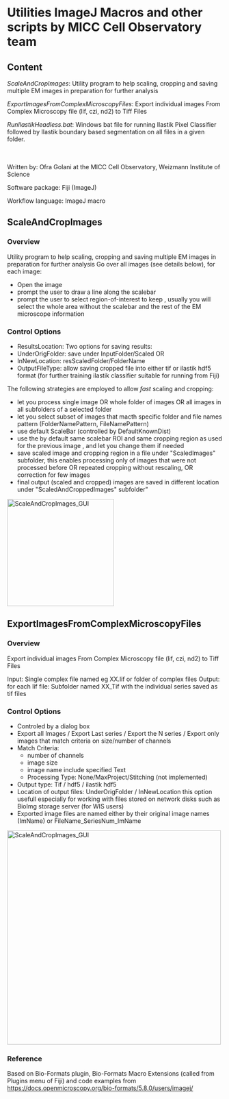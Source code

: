 # Utilities ImageJ Macros and other scripts by MICC Cell Observatory team

## Content

*ScaleAndCropImages*: Utility program to help scaling, cropping and saving multiple EM images in preparation for further analysis

*ExportImagesFromComplexMicroscopyFiles*: Export individual images From Complex Microscopy file (lif, czi, nd2) to Tiff Files

*RunIlastikHeadless.bat*: Windows bat file for running Ilastik Pixel Classifier followed by Ilastik boundary based segmentation on all files in a given folder.

<br/> <br/>
Written by: Ofra Golani at the MICC Cell Observatory, Weizmann Institute of Science

Software package: Fiji (ImageJ)

Workflow language: ImageJ macro


## ScaleAndCropImages
  
### Overview
  
Utility program to help scaling, cropping and saving multiple EM images in preparation for further analysis
Go over all images (see details below), for each image:
- Open the image
- prompt the user to draw a line along the scalebar
- prompt the user to select region-of-interest to keep , usually you will select the whole area without the scalebar and the rest of the EM microscope information 
  
### Control Options
- ResultsLocation:  Two options for saving results: 
- UnderOrigFolder: save under InputFolder/Scaled  OR
- InNewLocation:   resScaledFolder/FolderName 
- OutputFileType: allow saving cropped file into either tif or ilastik hdf5 format (for further training ilastik classifier suitable for running from Fiji)
 
The following strategies are employed to allow *fast* scaling and cropping: 
- let you process single image OR whole folder of images OR all images in all subfolders of a selected folder
- let you select subset of images that macth specific folder and file names pattern (FolderNamePattern, FileNamePattern)
- use default ScaleBar (controlled by DefaultKnownDist)
- use the by default same scalebar ROI and same cropping region as used for the previous image , and let you change them if needed
- save scaled image and cropping region in a file under "ScaledImages" subfolder, 
  this enables processing only of images that were not processed before OR repeated cropping without rescaling,  OR   correction for few images
- final output (scaled and cropped) images are saved in different location under "ScaledAndCroppedImages" subfolder"

<p align="left">
<img src="https://github.com/ofrag/Utils/blob/master/ScaleAndCropImages_GUI.PNG" width="250" title="ScaleAndCropImages_GUI">
	</p>

## ExportImagesFromComplexMicroscopyFiles

### Overview

Export individual images From Complex Microscopy file (lif, czi, nd2) to Tiff Files
 
Input:  Single complex file named eg XX.lif  or folder of complex files 
Output: for each lif file: Subfolder named XX_Tif with the individual series saved as tif files
 
### Control Options

- Controled by a dialog box
- Export all Images / Export Last series / Export the N series / Export only images that match criteria on size/number of channels
- Match Criteria: 
	* number of channels 
 	* image size
	* image name include specified Text 
    * Processing Type: None/MaxProject/Stitching (not implemented)
- Output type: Tif / hdf5 / ilastik hdf5 
- Location of output files: UnderOrigFolder / InNewLocation 
  this option usefull especially for working with files stored on network disks such as BioImg storage server (for WIS users)
- Exported image files are named either by their original image names (ImName) or FileName_SeriesNum_ImName 

<p align="left">
<img src="https://github.com/ofrag/Utils/blob/master/ExportImagesFromComplexMicroscopyFiles_GUI.PNG" width="500" title="ScaleAndCropImages_GUI">
	</p>

### Reference

Based on Bio-Formats plugin, Bio-Formats Macro Extensions (called from Plugins menu of Fiji) and 
code examples from https://docs.openmicroscopy.org/bio-formats/5.8.0/users/imagej/  
